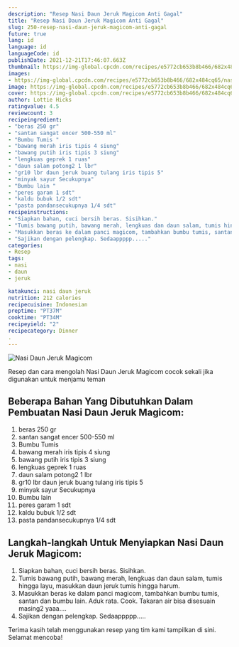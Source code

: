 ```yaml
---
description: "Resep Nasi Daun Jeruk Magicom Anti Gagal"
title: "Resep Nasi Daun Jeruk Magicom Anti Gagal"
slug: 250-resep-nasi-daun-jeruk-magicom-anti-gagal
future: true
lang: id
language: id
languageCode: id
publishDate: 2021-12-21T17:46:07.663Z 
thumbnail: https://img-global.cpcdn.com/recipes/e5772cb653b8b466/682x484cq65/nasi-daun-jeruk-magicom-foto-resep-utama.png
images:
- https://img-global.cpcdn.com/recipes/e5772cb653b8b466/682x484cq65/nasi-daun-jeruk-magicom-foto-resep-utama.png
image: https://img-global.cpcdn.com/recipes/e5772cb653b8b466/682x484cq65/nasi-daun-jeruk-magicom-foto-resep-utama.png
cover: https://img-global.cpcdn.com/recipes/e5772cb653b8b466/682x484cq65/nasi-daun-jeruk-magicom-foto-resep-utama.png
author: Lottie Hicks
ratingvalue: 4.5
reviewcount: 3
recipeingredient:
- "beras 250 gr"
- "santan sangat encer 500-550 ml"
- "Bumbu Tumis "
- "bawang merah iris tipis 4 siung"
- "bawang putih iris tipis 3 siung"
- "lengkuas geprek 1 ruas"
- "daun salam potong2 1 lbr"
- "gr10 lbr daun jeruk buang tulang iris tipis 5"
- "minyak sayur Secukupnya"
- "Bumbu lain "
- "peres garam 1 sdt"
- "kaldu bubuk 1/2 sdt"
- "pasta pandansecukupnya 1/4 sdt"
recipeinstructions:
- "Siapkan bahan, cuci bersih beras. Sisihkan."
- "Tumis bawang putih, bawang merah, lengkuas dan daun salam, tumis hingga layu, masukkan daun jeruk tumis hingga harum."
- "Masukkan beras ke dalam panci magicom, tambahkan bumbu tumis, santan dan bumbu lain. Aduk rata. Cook. Takaran air bisa disesuain masing2 yaaa...."
- "Sajikan dengan pelengkap. Sedaappppp....."
categories:
- Resep
tags:
- nasi
- daun
- jeruk

katakunci: nasi daun jeruk 
nutrition: 212 calories
recipecuisine: Indonesian
preptime: "PT37M"
cooktime: "PT34M"
recipeyield: "2"
recipecategory: Dinner
. 
---
```



![Nasi Daun Jeruk Magicom](https://img-global.cpcdn.com/recipes/e5772cb653b8b466/682x484cq65/nasi-daun-jeruk-magicom-foto-resep-utama.png)

Resep dan cara mengolah  Nasi Daun Jeruk Magicom cocok sekali jika digunakan untuk menjamu teman

<!--inarticleads1-->

## Beberapa Bahan Yang Dibutuhkan Dalam Pembuatan Nasi Daun Jeruk Magicom:

1. beras 250 gr
1. santan sangat encer 500-550 ml
1. Bumbu Tumis 
1. bawang merah iris tipis 4 siung
1. bawang putih iris tipis 3 siung
1. lengkuas geprek 1 ruas
1. daun salam potong2 1 lbr
1. gr10 lbr daun jeruk buang tulang iris tipis 5
1. minyak sayur Secukupnya
1. Bumbu lain 
1. peres garam 1 sdt
1. kaldu bubuk 1/2 sdt
1. pasta pandansecukupnya 1/4 sdt



<!--inarticleads2-->

## Langkah-langkah Untuk Menyiapkan Nasi Daun Jeruk Magicom:

1. Siapkan bahan, cuci bersih beras. Sisihkan.
1. Tumis bawang putih, bawang merah, lengkuas dan daun salam, tumis hingga layu, masukkan daun jeruk tumis hingga harum.
1. Masukkan beras ke dalam panci magicom, tambahkan bumbu tumis, santan dan bumbu lain. Aduk rata. Cook. Takaran air bisa disesuain masing2 yaaa....
1. Sajikan dengan pelengkap. Sedaappppp.....




Terima kasih telah menggunakan resep yang tim kami tampilkan di sini. Selamat mencoba!
